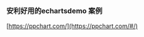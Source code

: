 ### 安利好用的echartsdemo 案例

[https://ppchart.com/](https://ppchart.com/#/)

<BaseInfo :data="data"/>

<script setup>
    import BaseInfo from "../../../../../Components/common/baseInfo.vue"

    const dataG = [
    {
        link:"https://ppchart.com/",
        title:"PPChart",
        icon:"https://ppchart.com/favicon.ico",
        description:"https://ppchart.com/",
    }
]
// TODO

let data = Array.from({length:40}).map((_,index)=>(dataG[0]))
</script>

